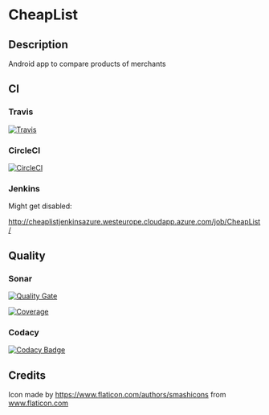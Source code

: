 # CheapList

## Description
Android app to compare products of merchants

## CI
### Travis
[![Travis](https://travis-ci.org/Calebzor/CheapList.svg?branch=master)](https://travis-ci.org/Calebzor/CheapList)

### CircleCI
[![CircleCI](https://circleci.com/gh/Calebzor/CheapList.svg?style=shield&circle-token=93f9612f2e7c32128da18999d4936aab7580a347)](https://circleci.com/gh/Calebzor/CheapList)

### Jenkins
Might get disabled: 

http://cheaplistjenkinsazure.westeurope.cloudapp.azure.com/job/CheapList/

## Quality
### Sonar
[![Quality Gate](https://sonarcloud.io/api/badges/gate?key=CheapList%3Aapp)](https://sonarcloud.io/dashboard/index/CheapList%3Aapp)

[![Coverage](https://sonarcloud.io/api/badges/measure?key=CheapList%3Aapp&metric=coverage)](https://sonarcloud.io/dashboard/index/CheapList%3Aapp)

### Codacy
[![Codacy Badge](https://api.codacy.com/project/badge/Grade/18eedd63d43844f0b5e608d41b94be8c)](https://www.codacy.com/app/calebzor/CheapList?utm_source=github.com&amp;utm_medium=referral&amp;utm_content=Calebzor/CheapList&amp;utm_campaign=Badge_Grade)

## Credits

Icon made by https://www.flaticon.com/authors/smashicons from www.flaticon.com
